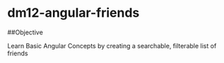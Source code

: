 # dm12-angular-friends

##Objective

Learn Basic Angular Concepts by creating a searchable, filterable list of friends

